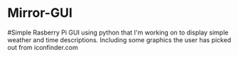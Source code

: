 # Mirror-GUI
#Simple Rasberry Pi GUI using python that I'm working on to display simple weather and time descriptions. Including some graphics the user has picked out from iconfinder.com
